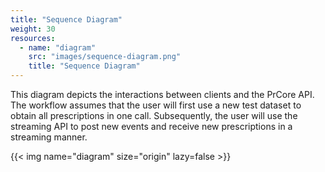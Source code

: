 ```yaml
---
title: "Sequence Diagram"
weight: 30
resources:
  - name: "diagram"
    src: "images/sequence-diagram.png"
    title: "Sequence Diagram"
---
```


This diagram depicts the interactions between clients and the PrCore API. The workflow assumes that the user will first use a new test dataset to obtain all prescriptions in one call. Subsequently, the user will use the streaming API to post new events and receive new prescriptions in a streaming manner.

{{< img name="diagram" size="origin" lazy=false >}}
